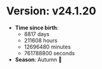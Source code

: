 # Version: v24.1.20
- **Time since birth**:
  - 8817 days
  - 211608 hours
  - 12696480 minutes
  - 761788800 seconds
- **Season**: Autumn 🍁
